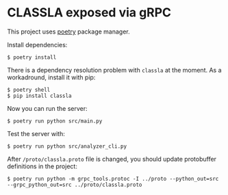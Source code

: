 # CLASSLA exposed via gRPC

This project uses [poetry](https://python-poetry.org/) package manager.

Install dependencies:

    $ poetry install

There is a dependency resolution problem with `classla` at the moment. As a workadround, install it with pip:

    $ poetry shell
    $ pip install classla

Now you can run the server:

    $ poetry run python src/main.py

Test the server with:

    $ poetry run python src/analyzer_cli.py

After `/proto/classla.proto` file is changed, you should update protobuffer definitions in the project:

    $ poetry run python -m grpc_tools.protoc -I ../proto --python_out=src --grpc_python_out=src ../proto/classla.proto

